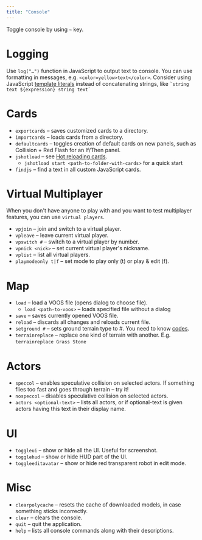 ```yaml
---
title: "Console"
---
```


Toggle console by using `~` key. 

# Logging

Use `log("…")` function in JavaScript to output text to console. 
You can use formatting in messages, e.g. `<color=yellow>text</color>`.
Consider using JavaScript [template literals](https://developer.mozilla.org/en-US/docs/Web/JavaScript/Reference/Template_literals) 
instead of concatenating strings, like `` `string text ${expression} string text` ``

# Cards

* `exportcards` – saves customized cards to a directory.
* `importcards` – loads cards from a directory.
* `defaultcards` – toggles creation of default cards on new panels, such as Collision + Red Flash for an If/Then panel.
* `jshotload` – see [Hot reloading cards](https://docs.google.com/document/d/1M1vw78aksyPDO7NIbomyylIKYWs1KOnbL882bY256XM/edit).
  * `jshotload start <path-to-folder-with-cards>` for a quick start 
* `findjs` – find a text in all custom JavaScript cards.

# Virtual Multiplayer

When you don't have anyone to play with and you want to test multiplayer features, you can use `virtual players`.

* `vpjoin` – join and switch to a virtual player.
* `vpleave` – leave current virtual player.
* `vpswitch #` – switch to a virtual player by number.
* `vpnick <nick>` – set current virtual player's nickname.
* `vplist` – list all virtual players.
* `playmodeonly t|f` – set mode to play only (t) or play & edit (f). 

# Map

* `load` – load a VOOS file (opens dialog to choose file).
  * `load <path-to-voos>` – loads specified file without a dialog
* `save` – saves currently opened VOOS file.
* `reload` – discards all changes and reloads current file. 
* `setground #` – sets ground terrain type to #. You need to know [codes](https://docs.google.com/document/d/1RovaMCZhEgnWolxAHeB_v4ZzW8ROQjIIOJnayKDupYg/edit). 
* `terrainreplace` – replace one kind of terrain with another. E.g. `terrainreplace Grass Stone`

# Actors

* `speccol` – enables speculative collision on selected actors. If something flies too fast and goes through terrain – try it!
* `nospeccol` – disables speculative collision on selected actors.
* `actors <optional-text>` – lists all actors, or if optional-text is given actors having this text in their display name. 

# UI

* `toggleui` – show or hide all the UI. Useful for screenshot.
* `togglehud` – show or hide HUD part of the UI.
* `toggleeditavatar` – show or hide red transparent robot in edit mode.

# Misc

* `clearpolycache` – resets the cache of downloaded models, in case something sticks incorrectly.
* `clear` – clears the console.
* `quit` – quit the application.
* `help` – lists all console commands along with their descriptions.